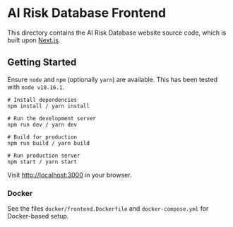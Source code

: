 # AI Risk Database Frontend

This directory contains the AI Risk Database website source code, which is built upon [Next.js](https://nextjs.org/).

## Getting Started

Ensure `node` and `npm` (optionally `yarn`) are available. This has been tested with `node v18.16.1`.

```
# Install dependencies
npm install / yarn install

# Run the development server
npm run dev / yarn dev

# Build for production
npm run build / yarn build

# Run production server
npm start / yarn start
```

Visit [http://localhost:3000](http://localhost:3000) in your browser.

### Docker

See the files `docker/frontend.Dockerfile` and `docker-compose.yml` for Docker-based setup.
